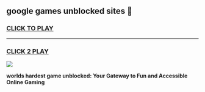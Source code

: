 
## google games unblocked sites 👋
<h3>
<a href="https://premium.freeplayer.one?title=google_games_unblocked_sites&ref=13F">CLICK TO PLAY</a></h3>
<hr>

<h3>
<a href="https://premium.freeplayer.one?title=google_games_unblocked_sites&ref=13F">CLICK 2 PLAY</a>
  
</h3>

<a href="https://premium.freeplayer.one?title=google_games_unblocked_sites&ref=12F/"><img src="https://clearcache.store/games.png"></a>


**worlds hardest game unblocked: Your Gateway to Fun and Accessible Online Gaming**
